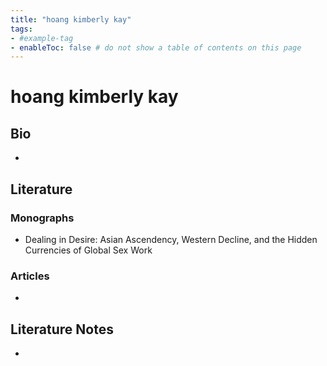 ```yaml
---
title: "hoang kimberly kay"
tags: 
- #example-tag  
- enableToc: false # do not show a table of contents on this page
---
```


# hoang kimberly kay

## Bio
- 

## Literature
### Monographs 
- Dealing in Desire: Asian Ascendency, Western Decline, and the Hidden Currencies of Global Sex Work 

### Articles 
- 

## Literature Notes
-